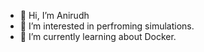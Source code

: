 - 👋 Hi, I’m Anirudh
- 👀 I’m interested in perfroming simulations.
- 🌱 I’m currently learning about Docker.  

<!---
AnirudhPotturi/AnirudhPotturi is a ✨ special ✨ repository because its `README.md` (this file) appears on your GitHub profile.
You can click the Preview link to take a look at your changes.
--->
